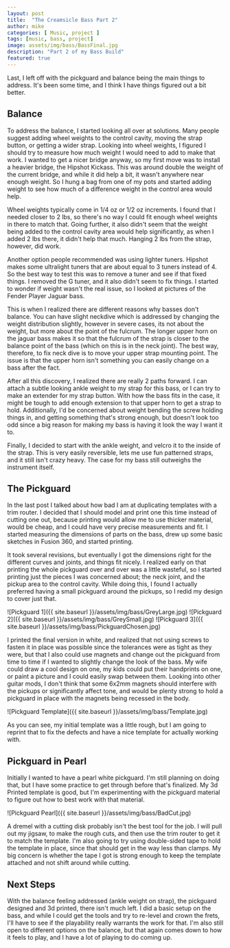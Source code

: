 ```yaml
---
layout: post
title:  "The Creamsicle Bass Part 2"
author: mike
categories: [ Music, project ]
tags: [music, bass, project]
image: assets/img/bass/BassFinal.jpg
description: "Part 2 of my Bass Build"
featured: true
---
```


Last, I left off with the pickguard and balance being the main things to address. It's been some time, and I think I have things figured out a bit better.

## Balance

To address the balance, I started looking all over at solutions. Many people suggest adding wheel weights to the control cavity, moving the strap button, or getting a wider strap. Looking into wheel weights, I figured I should try to measure how much weight I would need to add to make that work. I wanted to get a nicer bridge anyway, so my first move was to install a heavier bridge, the Hipshot Kickass. This was around double the weight of the current bridge, and while it did help a bit, it wasn't anywhere near enough weight. So I hung a bag from one of my pots and started adding weight to see how much of a difference weight in the control area would help.

Wheel weights typically come in 1/4 oz or 1/2 oz increments. I found that I needed closer to 2 lbs, so there's no way I could fit enough wheel weights in there to match that. Going further, it also didn't seem that the weight being added to the control cavity area would help significantly, as when I added 2 lbs there, it didn't help that much. Hanging 2 lbs from the strap, however, did work.

Another option people recommended was using lighter tuners. Hipshot makes some ultralight tuners that are about equal to 3 tuners instead of 4. So the best way to test this was to remove a tuner and see if that fixed things. I removed the G tuner, and it also didn't seem to fix things. I started to wonder if weight wasn't the real issue, so I looked at pictures of the Fender Player Jaguar bass.

This is when I realized there are different reasons why basses don't balance. You can have slight neckdive which is addressed by changing the weight distribution slightly, however in severe cases, its not about the weight, but more about the point of the fulcrum. The longer upper horn on the jaguar bass makes it so that the fulcrum of the strap is closer to the balance point of the bass (which on this is in the neck joint). The best way, therefore, to fix neck dive is to move your upper strap mounting point. The issue is that the upper horn isn't something you can easily change on a bass after the fact.

After all this discovery, I realized there are really 2 paths forward. I can attach a subtle looking ankle weight to my strap for this bass, or I can try to make an extender for my strap button. With how the bass fits in the case, it might be tough to add enough extension to that upper horn to get a strap to hold. Additionally, I'd be concerned about weight bending the screw holding things in, and getting something that's strong enough, but doesn't look too odd since a big reason for making my bass is having it look the way I want it to.

Finally, I decided to start with the ankle weight, and velcro it to the inside of the strap. This is very easily reversible, lets me use fun patterned straps, and it still isn't crazy heavy. The case for my bass still outweighs the instrument itself.

## The Pickguard

In the last post I talked about how bad I am at duplicating templates with a trim router. I decided that I should model and print one this time instead of cutting one out, because printing would allow me to use thicker material, would be cheap, and I could have very precise measurements and fit. I started measuring the dimensions of parts on the bass, drew up some basic sketches in Fusion 360, and started printing.

It took several revisions, but eventually I got the dimensions right for the different curves and joints, and things fit nicely. I realized early on that printing the whole pickguard over and over was a little wasteful, so I started printing just the pieces I was concerned about; the neck joint, and the pickup area to the control cavity. While doing this, I found I actually preferred having a small pickguard around the pickups, so I redid my design to cover just that.

![Pickguard 1]({{ site.baseurl }}/assets/img/bass/GreyLarge.jpg)
![Pickguard 2]({{ site.baseurl }}/assets/img/bass/GreySmall.jpg)
![Pickguard 3]({{ site.baseurl }}/assets/img/bass/PickguardChosen.jpg)

I printed the final version in white, and realized that not using screws to fasten it in place was possible since the tolerances were as tight as they were, but that I also could use magnets and change out the pickguard from time to time if I wanted to slightly change the look of the bass. My wife could draw a cool design on one, my kids could put their handprints on one, or paint a picture and I could easily swap between them. Looking into other guitar mods, I don't think that some 6x2mm magnets should interfere with the pickups or significantly affect tone, and would be plenty strong to hold a pickguard in place with the magnets being recessed in the body.

![Pickguard Template]({{ site.baseurl }}/assets/img/bass/Template.jpg)

As you can see, my initial template was a little rough, but I am going to reprint that to fix the defects and have a nice template for actually working with.

## Pickguard in Pearl

Initially I wanted to have a pearl white pickguard. I'm still planning on doing that, but I have some practice to get through before that's finalized. My 3d Printed template is good, but I'm experimenting with the pickguard material to figure out how to best work with that material.

![Pickguard Pearl]({{ site.baseurl }}/assets/img/bass/BadCut.jpg)

A dremel with a cutting disk probably isn't the best tool for the job. I will pull out my jigsaw, to make the rough cuts, and then use the trim router to get it to match the template. I'm also going to try using double-sided tape to hold the template in place, since that should get in the way less than clamps. My big concern is whether the tape I got is strong enough to keep the template attached and not shift around while cutting.

## Next Steps

With the balance feeling addressed (ankle weight on strap), the pickguard designed and 3d printed, there isn't much left. I did a basic setup on the bass, and while I could get the tools and try to re-level and crown the frets, I'll have to see if the playability really warrants the work for that. I'm also still open to different options on the balance, but that again comes down to how it feels to play, and I have a lot of playing to do coming up.
